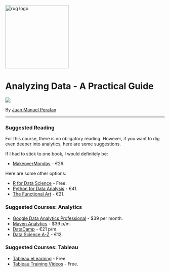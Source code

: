 <p><img src="https://www.rug.nl/about-ug/practical-matters/huisstijl/logobank-new/corporatelogo/corporatelogorood/rugr_logonl_rood_rgb.png" width="200" alt="rug logo"></p>

# Analyzing Data - A Practical Guide
<img src="https://img.shields.io/badge/academic%20year-2021--2022-red">
<p>By <a href="https://www.linkedin.com/in/jmperafan/">Juan Manuel Perafan</a></>

---

### **Suggested Reading**
For this course, there is no obligatory reading. However, if you want to dig even deeper into analytics, here are some suggestions.

If I had to stick to one book, I would definitely be:

* [MakeoverMonday](https://www.makeovermonday.co.uk/book/) - €26.

Here are some other options:

* [R for Data Science](https://r4ds.had.co.nz/index.html) - Free.
* [Python for Data Analysis](https://www.bol.com/nl/nl/p/python-for-data-analysis-2e/9200000065680008/) - €41.
* [The Functional Art](https://www.bol.com/nl/nl/f/the-functional-art/9200000033674731/) - €21.

### **Suggested Courses: Analytics**
* [Google Data Analytics Professional](https://www.coursera.org/professional-certificates/google-data-analytics) - $39 per month.
* [Maven Analytics](https://www.mavenanalytics.io/courses-learning-paths?view=courses) - $39 p/m.
* [DataCamp](https://www.datacamp.com/) - €21 p/m.
* [Data Science A-Z](https://www.udemy.com/course/datascience/) - €12.

### **Suggested Courses: Tableau**
* [Tableau eLearning](https://www.tableau.com/learn/training/elearning) - Free.
* [Tableau Training Videos](https://www.tableau.com/learn/training/) - Free.